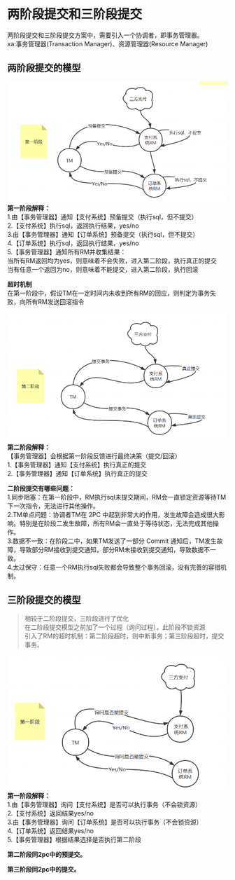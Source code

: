 # 两阶段提交和三阶段提交

两阶段提交和三阶段提交方案中，需要引入一个协调者，即事务管理器。   
xa:事务管理器(Transaction Manager)、资源管理器(Resource Manager)   

## 两阶段提交的模型

![Alt](../../img/分布式事务-三阶段提交-第二阶段.jpg)
**第一阶段解释：**    
1.由【事务管理器】通知【支付系统】预备提交（执行sql，但不提交）    
2.【支付系统】执行sql，返回执行结果，yes/no    
3.由【事务管理器】通知【订单系统】预备提交（执行sql，但不提交）    
4.【订单系统】执行sql，返回执行结果，yes/no    
5.【事务管理器】通知所有RM并收集结果：    
当所有RM返回均为yes，则意味着不会失败，进入第二阶段，执行真正的提交    
当有任意一个返回为no，则意味着不能提交，进入第二阶段，执行回滚 
   
**超时机制**    
在第一阶段中，假设TM在一定时间内未收到所有RM的回应，则判定为事务失败，向所有RM发送回滚指令   

![Alt](../../img/分布式事务-三阶段提交-第三阶段.jpg)
**第二阶段解释：**   
【事务管理器】会根据第一阶段反馈进行最终决策（提交/回滚）     
1.【事务管理器】通知【支付系统】执行真正的提交     
2.【事务管理器】通知【订单系统】执行真正的提交     


**二阶段提交有哪些问题：**   
1.同步阻塞：在第一阶段中，RM执行sql未提交期间，RM会一直锁定资源等待TM下一次指令，无法进行其他操作。   
2.TM单点问题：协调者TM在 2PC 中起到非常大的作用，发生故障会造成很大影响。特别是在阶段二发生故障，所有RM会一直处于等待状态，无法完成其他操作。    
3.数据不一致：在阶段二中，如果TM发送了一部分 Commit 通知后，TM发生故障，导致部分RM接收到提交通知，部分RM未接收到提交通知，导致数据不一致。   
4.太过保守：任意一个RM执行sql失败都会导致整个事务回滚，没有完善的容错机制。   

## 三阶段提交的模型

> 相较于二阶段提交，三阶段进行了优化     
> 在二阶段提交模型之前加了一个过程（询问过程），此阶段不锁资源   
> 引入了RM的超时机制：第二阶段超时，则中断事务；第三阶段超时，提交事务。    


![Alt](../../img/分布式事务-三阶段提交-第一阶段.jpg)
**第一阶段解释：**   
1.由【事务管理器】询问【支付系统】是否可以执行事务（不会锁资源）         
2.【支付系统】返回结果yes/no    
3.由【事务管理器】询问【订单系统】是否可以执行事务（不会锁资源）    
4.【订单系统】返回结果yes/no     
5.【事务管理器】根据结果选择是否执行第二阶段     

**第二阶段同2pc中的预提交。**   

**第三阶段同2pc中的提交。**   




 